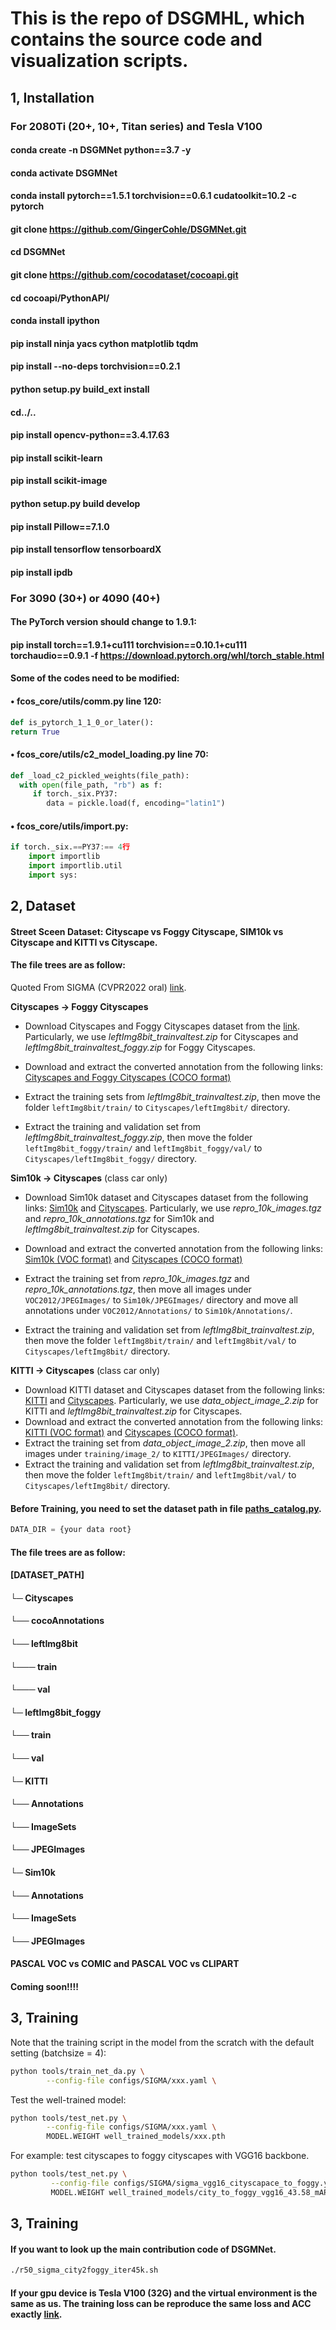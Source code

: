 # This is the repo of DSGMHL, which contains the source code and visualization scripts.

## 1, Installation

### For 2080Ti (20+, 10+, Titan series) and Tesla V100 

#### conda create -n DSGMNet  python==3.7 -y

#### conda activate DSGMNet

#### conda install pytorch==1.5.1 torchvision==0.6.1 cudatoolkit=10.2 -c pytorch

#### git clone  https://github.com/GingerCohle/DSGMNet.git

#### cd DSGMNet

#### git clone https://github.com/cocodataset/cocoapi.git

#### cd cocoapi/PythonAPI/

#### conda install ipython

#### pip install ninja yacs cython matplotlib tqdm 

#### pip install --no-deps torchvision==0.2.1

#### python setup.py build_ext install

#### cd../..

#### pip install opencv-python==3.4.17.63

#### pip install scikit-learn

#### pip install scikit-image

#### python setup.py build develop

#### pip install Pillow==7.1.0

#### pip install tensorflow tensorboardX

#### pip install ipdb

### For 3090 (30+) or 4090 (40+)

#### The PyTorch version should change to 1.9.1:

#### pip install torch==1.9.1+cu111 torchvision==0.10.1+cu111 torchaudio==0.9.1 -f https://download.pytorch.org/whl/torch_stable.html

#### Some of the codes need to be modified:

#### $\bullet$ fcos_core/utils/comm.py line 120: 

```python
def is_pytorch_1_1_0_or_later():
return True
```

#### $\bullet$ fcos_core/utils/c2_model_loading.py line 70: 

```python
def _load_c2_pickled_weights(file_path):
  with open(file_path, "rb") as f:
     if torch._six.PY37:
        data = pickle.load(f, encoding="latin1")
```

#### $\bullet$ fcos_core/utils/import.py:

```python
if torch._six.==PY37:== 4行
    import importlib
    import importlib.util
    import sys: 
```

## 2, Dataset

#### Street Sceen Dataset: Cityscape vs Foggy Cityscape, SIM10k vs Cityscape and KITTI vs Cityscape.

#### The file trees are as follow:

Quoted From SIGMA (CVPR2022 oral) [link](https://github.com/CityU-AIM-Group/SIGMA).

**Cityscapes -> Foggy Cityscapes**

- Download Cityscapes and Foggy Cityscapes dataset from the [link](https://www.cityscapes-dataset.com/downloads/). Particularly, we use *leftImg8bit_trainvaltest.zip* for Cityscapes and *leftImg8bit_trainvaltest_foggy.zip* for Foggy Cityscapes.
- Download and extract the converted annotation from the following links: [Cityscapes and Foggy Cityscapes (COCO format)](https://portland-my.sharepoint.com/:u:/g/personal/wuyangli2-c_my_cityu_edu_hk/EZRXq3_5R_RKpAuTwjyYpWYBTjgKWZNuEjsgoYky31a96g?e=hfWAyl)

- Extract the training sets from *leftImg8bit_trainvaltest.zip*, then move the folder `leftImg8bit/train/` to `Cityscapes/leftImg8bit/` directory.
- Extract the training and validation set from *leftImg8bit_trainvaltest_foggy.zip*, then move the folder `leftImg8bit_foggy/train/` and `leftImg8bit_foggy/val/` to `Cityscapes/leftImg8bit_foggy/` directory.

**Sim10k -> Cityscapes** (class car only)

- Download Sim10k dataset and Cityscapes dataset from the following links: [Sim10k](https://fcav.engin.umich.edu/projects/driving-in-the-matrix) and [Cityscapes](https://www.cityscapes-dataset.com/downloads/). Particularly, we use *repro_10k_images.tgz* and *repro_10k_annotations.tgz* for Sim10k and *leftImg8bit_trainvaltest.zip* for Cityscapes.
- Download and extract the converted annotation from the following links: [Sim10k (VOC format)](https://portland-my.sharepoint.com/:u:/g/personal/wuyangli2-c_my_cityu_edu_hk/EQt48_9D1XtIiVE9GK3hFIYBQNOVSW4OfdZPtQAcCkS7bw?e=8NCweC) and [Cityscapes (COCO format)](https://portland-my.sharepoint.com/:u:/g/personal/wuyangli2-c_my_cityu_edu_hk/EZRXq3_5R_RKpAuTwjyYpWYBTjgKWZNuEjsgoYky31a96g?e=hfWAyl)

- Extract the training set from *repro_10k_images.tgz* and *repro_10k_annotations.tgz*, then move all images under `VOC2012/JPEGImages/` to `Sim10k/JPEGImages/` directory and move all annotations under `VOC2012/Annotations/` to `Sim10k/Annotations/`.
- Extract the training and validation set from *leftImg8bit_trainvaltest.zip*, then move the folder `leftImg8bit/train/` and `leftImg8bit/val/` to `Cityscapes/leftImg8bit/` directory.

**KITTI -> Cityscapes** (class car only)

- Download KITTI dataset and Cityscapes dataset from the following links: [KITTI](http://www.cvlibs.net/datasets/kitti/eval_object.php?obj_benchmark=2d) and [Cityscapes](https://www.cityscapes-dataset.com/downloads/). Particularly, we use *data_object_image_2.zip* for KITTI and *leftImg8bit_trainvaltest.zip* for Cityscapes.
- Download and extract the converted annotation from the following links: [KITTI (VOC format)](https://portland-my.sharepoint.com/:u:/g/personal/wuyangli2-c_my_cityu_edu_hk/EWqP3z9BpVNLlG3a_qGBO1EBNO7XO4GGaDlipixnlgc7rQ?e=LPBV5j) and [Cityscapes (COCO format)](https://portland-my.sharepoint.com/:u:/g/personal/wuyangli2-c_my_cityu_edu_hk/EZRXq3_5R_RKpAuTwjyYpWYBTjgKWZNuEjsgoYky31a96g?e=hfWAyl).
- Extract the training set from *data_object_image_2.zip*, then move all images under `training/image_2/` to `KITTI/JPEGImages/` directory.
- Extract the training and validation set from *leftImg8bit_trainvaltest.zip*, then move the folder `leftImg8bit/train/` and `leftImg8bit/val/` to `Cityscapes/leftImg8bit/` directory.

#### Before Training, you need to set the dataset path in file  [paths_catalog.py](https://github.com/CityU-AIM-Group/SIGMA/blob/main/fcos_core/config/paths_catalog.py). 

```python
DATA_DIR = {your data root}
```

#### The file trees are as follow:

#### [DATASET_PATH]

#### └─ Cityscapes

####    └── cocoAnnotations

####    └── leftImg8bit

####       └─── train

####       └─── val

####    └─ leftImg8bit_foggy

####       └── train

####       └── val

#### └─ KITTI

####    └── Annotations

####    └── ImageSets

####    └── JPEGImages

#### └─ Sim10k

####    └── Annotations

####    └── ImageSets

####    └── JPEGImages

#### PASCAL VOC vs COMIC and PASCAL VOC vs CLIPART

#### Coming soon!!!!

## 3, Training

Note that the training script in the model from the scratch with the default setting (batchsize = 4):

```bash
python tools/train_net_da.py \
        --config-file configs/SIGMA/xxx.yaml \
```

Test the well-trained model:

```bash
python tools/test_net.py \
        --config-file configs/SIGMA/xxx.yaml \
        MODEL.WEIGHT well_trained_models/xxx.pth
```



For example: test cityscapes to foggy cityscapes with VGG16 backbone.

```bash
python tools/test_net.py \
         --config-file configs/SIGMA/sigma_vgg16_cityscapace_to_foggy.yaml \
         MODEL.WEIGHT well_trained_models/city_to_foggy_vgg16_43.58_mAP.pth
```

## 3, Training

#### If you want to look up the main contribution code of DSGMNet. 

```bash
./r50_sigma_city2foggy_iter45k.sh
```
#### If your gpu device is Tesla V100 (32G) and the virtual environment is the same as us. The training loss can be reproduce the same loss and ACC exactly [link](https://github.com/GingerCohle/DSGMNet/blob/main/log/City2Foggy_45.5_log.txt).
